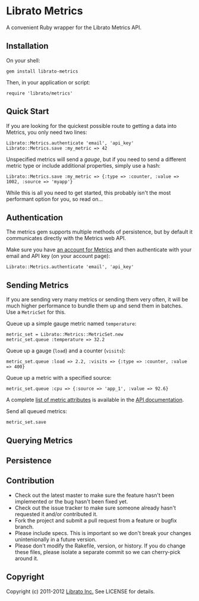 Librato Metrics
=======

A convenient Ruby wrapper for the Librato Metrics API.

## Installation

On your shell:

    gem install librato-metrics

Then, in your application or script:

    require 'librato/metrics'

## Quick Start

If you are looking for the quickest possible route to getting a data into Metrics, you only need two lines:

    Librato::Metrics.authenticate 'email', 'api_key'
    Librato::Metrics.save :my_metric => 42

Unspecified metrics will send a *gauge*, but if you need to send a different metric type or include additional properties, simply use a hash:

    Librato::Metrics.save :my_metric => {:type => :counter, :value => 1002, :source => 'myapp'}

While this is all you need to get started, this probably isn't the most performant option for you, so read on...

## Authentication

The metrics gem supports multiple methods of persistence, but by default it communicates directly with the Metrics web API.

Make sure you have [an account for Metrics](https://metrics.librato.com/) and then authenticate with your email and API key (on your account page):

    Librato::Metrics.authenticate 'email', 'api_key'

## Sending Metrics

If you are sending very many metrics or sending them very often, it will be much higher performance to bundle them up and send them in batches. Use a `MetricSet` for this.

Queue up a simple gauge metric named `temperature`:

    metric_set = Librato::Metrics::MetricSet.new
    metric_set.queue :temperature => 32.2

Queue up a gauge (`load`) and a counter (`visits`):

    metric_set.queue :load => 2.2, :visits => {:type => :counter, :value => 400}

Queue up a metric with a specified source:

    metric_set.queue :cpu => {:source => 'app_1', :value => 92.6}

A complete [list of metric attributes](http://dev.librato.com/v1/metrics) is available in the [API documentation](http://dev.librato.com/v1).

Send all queued metrics:

    metric_set.save

## Querying Metrics

## Persistence

## Contribution

* Check out the latest master to make sure the feature hasn't been implemented or the bug hasn't been fixed yet.
* Check out the issue tracker to make sure someone already hasn't requested it and/or contributed it.
* Fork the project and submit a pull request from a feature or bugfix branch.
* Please include specs. This is important so we don't break your changes unintenionally in a future version.
* Please don't modify the Rakefile, version, or history. If you do change these files, please isolate a separate commit so we can cherry-pick around it.

## Copyright

Copyright (c) 2011-2012 [Librato Inc.](http://librato.com) See LICENSE for details.
